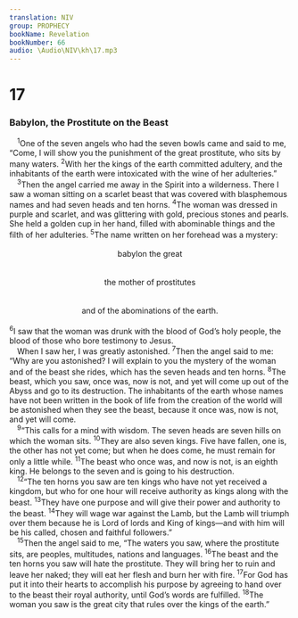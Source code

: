```yaml
---
translation: NIV
group: PROPHECY
bookName: Revelation 
bookNumber: 66
audio: \Audio\NIV\kh\17.mp3
---
```


<div class="title"><h1>17</h1><h3>Babylon, the Prostitute on the Beast </h3></div>
<span class="verse kh_17_1"> <sup>1</sup>One of the seven angels who had the seven bowls came and said to me, “Come, I will show you the punishment of the great prostitute, who sits by many waters. </span>
<span class="verse kh_17_2"><sup>2</sup>With her the kings of the earth committed adultery, and the inhabitants of the earth were intoxicated with the wine of her adulteries.” <br/></span>
<span class="verse kh_17_3"> <sup>3</sup>Then the angel carried me away in the Spirit into a wilderness. There I saw a woman sitting on a scarlet beast that was covered with blasphemous names and had seven heads and ten horns. </span>
<span class="verse kh_17_4"><sup>4</sup>The woman was dressed in purple and scarlet, and was glittering with gold, precious stones and pearls. She held a golden cup in her hand, filled with abominable things and the filth of her adulteries. </span>
<span class="verse kh_17_5"><sup>5</sup>The name written on her forehead was a mystery: <br/> <aside style="text-align:center;">babylon the great </aside><br/> <aside style="text-align:center;">the mother of prostitutes </aside><br/> <aside style="text-align:center;">and of the abominations of the earth. </aside><br/></span>
<span class="verse kh_17_6"><sup>6</sup>I saw that the woman was drunk with the blood of God’s holy people, the blood of those who bore testimony to Jesus. <br/> When I saw her, I was greatly astonished. </span>
<span class="verse kh_17_7"><sup>7</sup>Then the angel said to me: “Why are you astonished? I will explain to you the mystery of the woman and of the beast she rides, which has the seven heads and ten horns. </span>
<span class="verse kh_17_8"><sup>8</sup>The beast, which you saw, once was, now is not, and yet will come up out of the Abyss and go to its destruction. The inhabitants of the earth whose names have not been written in the book of life from the creation of the world will be astonished when they see the beast, because it once was, now is not, and yet will come. <br/></span>
<span class="verse kh_17_9"> <sup>9</sup>“This calls for a mind with wisdom. The seven heads are seven hills on which the woman sits. </span>
<span class="verse kh_17_10"><sup>10</sup>They are also seven kings. Five have fallen, one is, the other has not yet come; but when he does come, he must remain for only a little while. </span>
<span class="verse kh_17_11"><sup>11</sup>The beast who once was, and now is not, is an eighth king. He belongs to the seven and is going to his destruction. <br/></span>
<span class="verse kh_17_12"> <sup>12</sup>“The ten horns you saw are ten kings who have not yet received a kingdom, but who for one hour will receive authority as kings along with the beast. </span>
<span class="verse kh_17_13"><sup>13</sup>They have one purpose and will give their power and authority to the beast. </span>
<span class="verse kh_17_14"><sup>14</sup>They will wage war against the Lamb, but the Lamb will triumph over them because he is Lord of lords and King of kings—and with him will be his called, chosen and faithful followers.” <br/></span>
<span class="verse kh_17_15"> <sup>15</sup>Then the angel said to me, “The waters you saw, where the prostitute sits, are peoples, multitudes, nations and languages. </span>
<span class="verse kh_17_16"><sup>16</sup>The beast and the ten horns you saw will hate the prostitute. They will bring her to ruin and leave her naked; they will eat her flesh and burn her with fire. </span>
<span class="verse kh_17_17"><sup>17</sup>For God has put it into their hearts to accomplish his purpose by agreeing to hand over to the beast their royal authority, until God’s words are fulfilled. </span>
<span class="verse kh_17_18"><sup>18</sup>The woman you saw is the great city that rules over the kings of the earth.” <br/></span>
